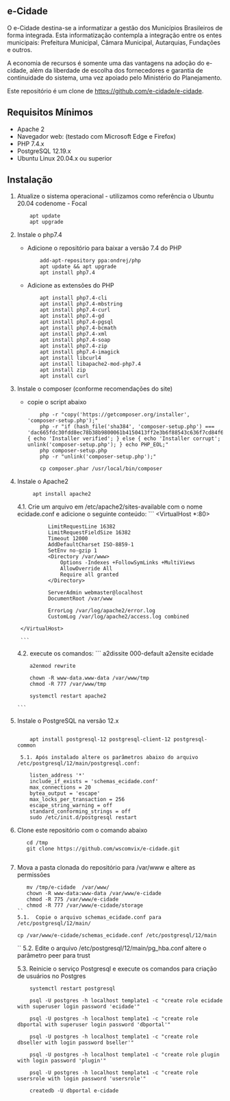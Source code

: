## e-Cidade

O e-Cidade destina-se a informatizar a gestão dos Municípios Brasileiros de forma integrada. Esta informatização contempla a integração entre os entes municipais: Prefeitura Municipal, Câmara Municipal, Autarquias, Fundações e outros.

A economia de recursos é somente uma das vantagens na adoção do e-cidade, além da liberdade de escolha dos fornecedores e garantia de continuidade do sistema, uma vez apoiado pelo Ministério do Planejamento.

Este repositório é um clone de  https://github.com/e-cidade/e-cidade. 

## Requisitos Mínimos

* Apache 2
* Navegador web:  (testado com Microsoft Edge e Firefox) 
* PHP 7.4.x 
* PostgreSQL 12.19.x 
* Ubuntu Linux 20.04.x ou superior


## Instalação
1. Atualize o sistema operacional - utilizamos como referência o Ubuntu 20.04 codenome - Focal
    ```
        apt update
        apt upgrade

    ```
2. Instale o php7.4
    - Adicione o repositório para baixar a versão 7.4 do PHP
        ```
            add-apt-repository ppa:ondrej/php
            apt update && apt upgrade
            apt install php7.4
        ```

    - Adicione as extensões do PHP
        ```
            apt install php7.4-cli
            apt install php7.4-mbstring
            apt install php7.4-curl
            apt install php7.4-gd
            apt install php7.4-pgsql
            apt install php7.4-bcmath
            apt install php7.4-xml
            apt install php7.4-soap
            apt install php7.4-zip
            apt install php7.4-imagick
            apt install libcurl4
            apt install libapache2-mod-php7.4
            apt install zip
            apt install curl
        ```
3. Instale o composer (conforme recomendações do site)
    - copie o script abaixo
        ```
            php -r "copy('https://getcomposer.org/installer', 'composer-setup.php');"
            php -r "if (hash_file('sha384', 'composer-setup.php') === 'dac665fdc30fdd8ec78b38b9800061b4150413ff2e3b6f88543c636f7cd84f6db9189d43a81e5503cda447da73c7e5b6') { echo 'Installer verified'; } else { echo 'Installer corrupt'; unlink('composer-setup.php'); } echo PHP_EOL;"
            php composer-setup.php
            php -r "unlink('composer-setup.php');"

            cp composer.phar /usr/local/bin/composer
        ```

4. Instale o Apache2
 
    ```
         apt install apache2
    ```
    4.1. Crie um arquivo em /etc/apache2/sites-available com o nome ecidade.conf e adicione o seguinte conteúdo:
       ```
       <VirtualHost *:80>
                
                 LimitRequestLine 16382
                 LimitRequestFieldSize 16382
                 Timeout 12000
                 AddDefaultCharset ISO-8859-1
                 SetEnv no-gzip 1
                 <Directory /var/www>
                     Options -Indexes +FollowSymLinks +MultiViews
                     AllowOverride All
                     Require all granted
                 </Directory>
         
                 ServerAdmin webmaster@localhost
                 DocumentRoot /var/www
         
                 ErrorLog /var/log/apache2/error.log
                 CustomLog /var/log/apache2/access.log combined
         
        </VirtualHost>
        
        ```
    4.2. execute os comandos:
       ```
           a2dissite 000-default
           a2ensite ecidade

           a2enmod rewrite
        
           chown -R www-data.www-data /var/www/tmp
           chmod -R 777 /var/www/tmp

           systemctl restart apache2

       ```    

5. Instale o PostgreSQL na versão 12.x
    ```
        
        apt install postgresql-12 postgresql-client-12 postgresql-common

    ```

        5.1. Após instalado altere os parâmetros abaixo do arquivo /etc/postgresql/12/main/postgresql.conf:
    
    ```
        listen_address '*'
        include_if_exists = 'schemas_ecidade.conf'
        max_connections = 20
        bytea_output = 'escape'
        max_locks_per_transaction = 256
        escape_string_warning = off
        standard_conforming_strings = off
        sudo /etc/init.d/postgresql restart
    ```


4. Clone este repositório com o comando abaixo
    
    ```
       cd /tmp
       git clone https://github.com/wscomvix/e-cidade.git
       
    ```

5. Mova a pasta clonada do repositório para /var/www e altere as permissões 
    ```
       mv /tmp/e-cidade  /var/www/
       chown -R www-data:www-data /var/www/e-cidade
       chmod -R 775 /var/www/e-cidade
       chmod -R 777 /var/www/e-cidade/storage 
    ``
    5.1.  Copie o arquivo schemas_ecidade.conf para /etc/postgresql/12/main/ 
    
    ```
       cp /var/www/e-cidade/schemas_ecidade.conf /etc/postgresql/12/main
    ``
    5.2. Edite o arquivo /etc/postgresql/12/main/pg_hba.conf altere o parâmetro peer para trust 

    5.3.  Reinicie o serviço Postgresql e execute os comandos para criação de usuários no Postgres
    ```
        systemctl restart postgresql

        psql -U postgres -h localhost template1 -c "create role ecidade with superuser login password 'ecidade'"

        psql -U postgres -h localhost template1 -c "create role dbportal with superuser login password 'dbportal'"

        psql -U postgres -h localhost template1 -c "create role dbseller with login password bseller'"

        psql -U postgres -h localhost template1 -c "create role plugin with login password 'plugin'"
        
        psql -U postgres -h localhost template1 -c "create role usersrole with login password 'usersrole'"
        
        createdb -U dbportal e-cidade

    ```
      
